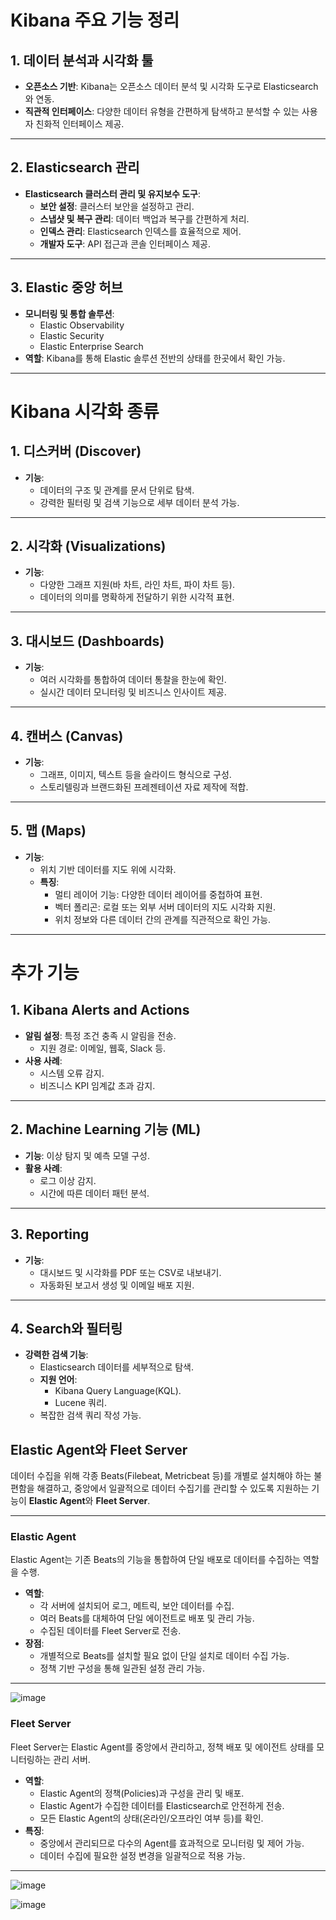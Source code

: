 # Kibana 주요 기능 정리

## 1. 데이터 분석과 시각화 툴
- **오픈소스 기반**: Kibana는 오픈소스 데이터 분석 및 시각화 도구로 Elasticsearch와 연동.
- **직관적 인터페이스**: 다양한 데이터 유형을 간편하게 탐색하고 분석할 수 있는 사용자 친화적 인터페이스 제공.

---

## 2. Elasticsearch 관리
- **Elasticsearch 클러스터 관리 및 유지보수 도구**:
  - **보안 설정**: 클러스터 보안을 설정하고 관리.
  - **스냅샷 및 복구 관리**: 데이터 백업과 복구를 간편하게 처리.
  - **인덱스 관리**: Elasticsearch 인덱스를 효율적으로 제어.
  - **개발자 도구**: API 접근과 콘솔 인터페이스 제공.

---

## 3. Elastic 중앙 허브
- **모니터링 및 통합 솔루션**:
  - Elastic Observability
  - Elastic Security
  - Elastic Enterprise Search
- **역할**: Kibana를 통해 Elastic 솔루션 전반의 상태를 한곳에서 확인 가능.

---

# Kibana 시각화 종류

## 1. 디스커버 (Discover)
- **기능**: 
  - 데이터의 구조 및 관계를 문서 단위로 탐색.
  - 강력한 필터링 및 검색 기능으로 세부 데이터 분석 가능.

---

## 2. 시각화 (Visualizations)
- **기능**:
  - 다양한 그래프 지원(바 차트, 라인 차트, 파이 차트 등).
  - 데이터의 의미를 명확하게 전달하기 위한 시각적 표현.

---

## 3. 대시보드 (Dashboards)
- **기능**:
  - 여러 시각화를 통합하여 데이터 통찰을 한눈에 확인.
  - 실시간 데이터 모니터링 및 비즈니스 인사이트 제공.

---

## 4. 캔버스 (Canvas)
- **기능**:
  - 그래프, 이미지, 텍스트 등을 슬라이드 형식으로 구성.
  - 스토리텔링과 브랜드화된 프레젠테이션 자료 제작에 적합.

---

## 5. 맵 (Maps)
- **기능**:
  - 위치 기반 데이터를 지도 위에 시각화.
  - **특징**:
    - 멀티 레이어 기능: 다양한 데이터 레이어를 중첩하여 표현.
    - 벡터 폴리곤: 로컬 또는 외부 서버 데이터의 지도 시각화 지원.
    - 위치 정보와 다른 데이터 간의 관계를 직관적으로 확인 가능.

---

# 추가 기능

## 1. Kibana Alerts and Actions
- **알림 설정**: 특정 조건 충족 시 알림을 전송.
  - 지원 경로: 이메일, 웹훅, Slack 등.
- **사용 사례**:
  - 시스템 오류 감지.
  - 비즈니스 KPI 임계값 초과 감지.

---

## 2. Machine Learning 기능 (ML)
- **기능**: 이상 탐지 및 예측 모델 구성.
- **활용 사례**:
  - 로그 이상 감지.
  - 시간에 따른 데이터 패턴 분석.

---

## 3. Reporting
- **기능**:
  - 대시보드 및 시각화를 PDF 또는 CSV로 내보내기.
  - 자동화된 보고서 생성 및 이메일 배포 지원.

---

## 4. Search와 필터링
- **강력한 검색 기능**:
  - Elasticsearch 데이터를 세부적으로 탐색.
  - **지원 언어**:
    - Kibana Query Language(KQL).
    - Lucene 쿼리.
  - 복잡한 검색 쿼리 작성 가능.



## Elastic Agent와 Fleet Server

데이터 수집을 위해 각종 Beats(Filebeat, Metricbeat 등)를 개별로 설치해야 하는 불편함을 해결하고, 중앙에서 일괄적으로 데이터 수집기를 관리할 수 있도록 지원하는 기능이 **Elastic Agent**와 **Fleet Server**.

---

### **Elastic Agent**

Elastic Agent는 기존 Beats의 기능을 통합하여 단일 배포로 데이터를 수집하는 역할을 수행.

- **역할**:
  - 각 서버에 설치되어 로그, 메트릭, 보안 데이터를 수집.
  - 여러 Beats를 대체하여 단일 에이전트로 배포 및 관리 가능.
  - 수집된 데이터를 Fleet Server로 전송.
- **장점**:
  - 개별적으로 Beats를 설치할 필요 없이 단일 설치로 데이터 수집 가능.
  - 정책 기반 구성을 통해 일관된 설정 관리 가능.

---
![image](https://github.com/user-attachments/assets/7a6d141f-d5ae-4db4-b495-1b1c0a6a4a31)



### **Fleet Server**

Fleet Server는 Elastic Agent를 중앙에서 관리하고, 정책 배포 및 에이전트 상태를 모니터링하는 관리 서버.

- **역할**:
  - Elastic Agent의 정책(Policies)과 구성을 관리 및 배포.
  - Elastic Agent가 수집한 데이터를 Elasticsearch로 안전하게 전송.
  - 모든 Elastic Agent의 상태(온라인/오프라인 여부 등)를 확인.
- **특징**:
  - 중앙에서 관리되므로 다수의 Agent를 효과적으로 모니터링 및 제어 가능.
  - 데이터 수집에 필요한 설정 변경을 일괄적으로 적용 가능.

---

![image](https://github.com/user-attachments/assets/ac171903-5849-4e93-bc77-42e9a561d127)

![image](https://github.com/user-attachments/assets/3d2ebe47-5e13-4751-a7b2-b9a1aab82a5e)


